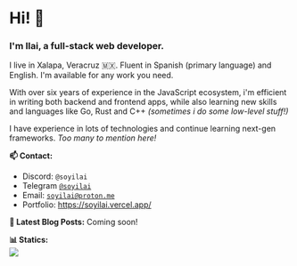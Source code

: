 <h1>Hi! 👋</h1>
<h3>I'm Ilai, a full-stack web developer.</h4>

I live in Xalapa, Veracruz 🇲🇽. Fluent in Spanish (primary language) and English. I'm available for any work you need.

With over six years of experience in the JavaScript ecosystem, i'm efficient in writing both backend and frontend apps, while also learning new skills and languages like Go, Rust and C++ *(sometimes i do some low-level stuff!)*

I have experience in lots of technologies and continue learning next-gen frameworks. *Too many to mention here!*

**📫 Contact:**
* Discord: `@soyilai`
* Telegram [`@soyilai`](https://t.me/soyilai)
* Email: <a href="mailto:soyilai@proton.me">`soyilai@proton.me`</a>
* Portfolio: https://soyilai.vercel.app/

**📑 Latest Blog Posts:** Coming soon!

**📊 Statics:**<br/>
<a href="https://github.com/anuraghazra/github-readme-stats">
  <img src="https://github-readme-stats.vercel.app/api/wakatime?username=ilai&show_icons=true&theme=github_dark&count_private=true&layout=compact&hide_border=true" />
</a>
